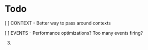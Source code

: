 # Todo

[ ] CONTEXT - Better way to pass around contexts

[ ] EVENTS - Performance optimizations? Too many events firing? 

3. 